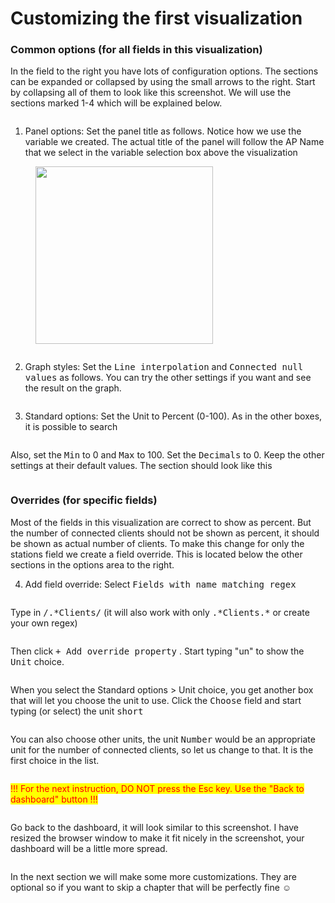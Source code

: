 # Customizing the first visualization

### Common options (for all fields in this visualization)

In the field to the right you have lots of configuration options. The sections can be expanded or collapsed by using the small arrows to the right. Start by collapsing all of them to look like this screenshot. We will use the sections marked 1-4 which will be explained below.

<figure><img src="../../.gitbook/assets/image (1).png" alt=""><figcaption></figcaption></figure>

1. Panel options: Set the panel title as follows. Notice how we use the variable we created. The actual title of the panel will follow the AP Name that we select in the variable selection box above the visualization

<figure><img src="../../.gitbook/assets/image (2).png" alt="" width="284"><figcaption></figcaption></figure>

<figure><img src="../../.gitbook/assets/image (3).png" alt=""><figcaption></figcaption></figure>

2. Graph styles: Set the <kbd>Line interpolation</kbd> and <kbd>Connected null values</kbd> as follows. You can try the other settings if you want and see the result on the graph.

<figure><img src="../../.gitbook/assets/image (5).png" alt=""><figcaption></figcaption></figure>

3. Standard options: Set the Unit to Percent (0-100). As in the other boxes, it is possible to search

<figure><img src="../../.gitbook/assets/image (6).png" alt=""><figcaption></figcaption></figure>

Also, set the <kbd>Min</kbd> to 0 and <kbd>Max</kbd> to 100. Set the <kbd>Decimals</kbd> to 0. Keep the other settings at their default values. The section should look like this

<figure><img src="../../.gitbook/assets/image (8).png" alt=""><figcaption></figcaption></figure>

### Overrides (for specific fields)

Most of the fields in this visualization are correct to show as percent. But the number of connected clients should not be shown as percent, it should be shown as actual number of clients. To make this change for only the stations field we create a field override. This is located below the other sections in the options area to the right.

4. Add field override: Select <kbd>Fields with name matching regex</kbd>

<figure><img src="../../.gitbook/assets/image (9).png" alt=""><figcaption></figcaption></figure>

Type in <kbd>/.\*Clients/</kbd> (it will also work with only <kbd>.\*Clients.\*</kbd> or create your own regex)

<figure><img src="../../.gitbook/assets/image (11).png" alt=""><figcaption></figcaption></figure>

Then click <kbd>+ Add override property</kbd> . Start typing "un" to show the <kbd>Unit</kbd> choice.

<figure><img src="../../.gitbook/assets/image (12).png" alt=""><figcaption></figcaption></figure>

When you select the Standard options > Unit choice, you get another box that will let you choose the unit to use. Click the <kbd>Choose</kbd> field and start typing (or select) the unit <kbd>short</kbd>&#x20;

<figure><img src="../../.gitbook/assets/image (13).png" alt=""><figcaption></figcaption></figure>

You can also choose other units, the unit <kbd>Number</kbd> would be an appropriate unit for the number of connected clients, so let us change to that. It is the first choice in the list.

<figure><img src="../../.gitbook/assets/image (14).png" alt=""><figcaption></figcaption></figure>

<mark style="color:red;">!!! For the next instruction, DO NOT press the Esc key. Use the "Back to dashboard" button !!!</mark>

<figure><img src="../../.gitbook/assets/image (16).png" alt=""><figcaption></figcaption></figure>

Go back to the dashboard, it will look similar to this screenshot. I have resized the browser window to make it fit nicely in the screenshot, your dashboard will be a little more spread.

<figure><img src="../../.gitbook/assets/image (15).png" alt=""><figcaption></figcaption></figure>

In the next section we will make some more customizations. They are optional so if you want to skip a chapter that will be perfectly fine :relaxed:
